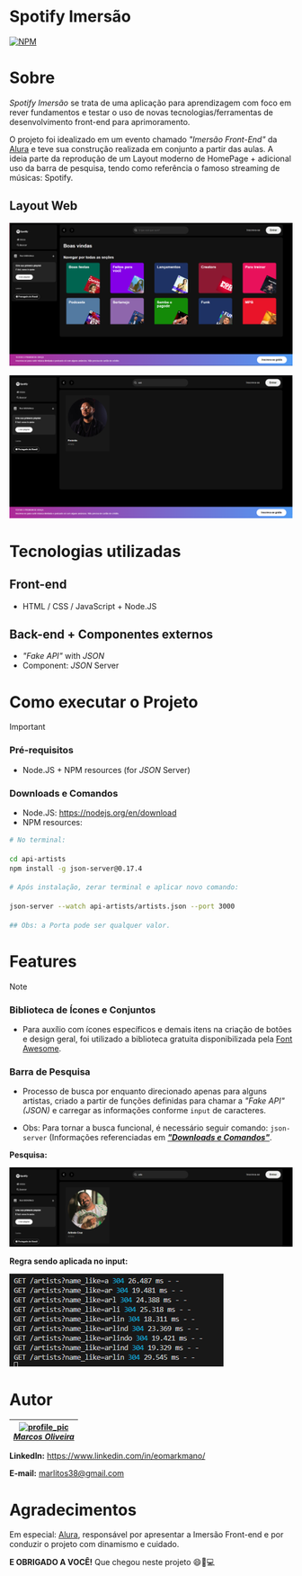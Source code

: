 # Spotify Imersão
[![NPM](https://img.shields.io/npm/l/react)](https://github.com/eomarkmano/spotify-imersao/blob/main/LICENSE)

# Sobre
*Spotify Imersão* se trata de uma aplicação para aprendizagem com foco em rever fundamentos e testar o uso de novas tecnologias/ferramentas de desenvolvimento front-end para aprimoramento.

O projeto foi idealizado em um evento chamado *"Imersão Front-End"* da [Alura](https://www.alura.com.br) e teve sua construção realizada em conjunto a partir das aulas. A ideia parte da reprodução de um Layout moderno de HomePage + adicional uso da barra de pesquisa, tendo como referência o famoso streaming de músicas: Spotify.
## Layout Web
![Homepage_1](https://github.com/eomarkmano/spotify-imersao/blob/main/src/assets/git%20resources/Homepage_1.png)

![Searchbar_1](https://github.com/eomarkmano/spotify-imersao/blob/main/src/assets/git%20resources/Searchbar_1.png)

# Tecnologias utilizadas
## Front-end
- HTML / CSS / JavaScript + Node.JS

## Back-end + Componentes externos
- *"Fake API"* with *JSON*
- Component: *JSON* Server

# Como executar o Projeto
> [!IMPORTANT]
> ### Pré-requisitos 
> - Node.JS + NPM resources (for *JSON* Server)
> ### Downloads e Comandos
> - Node.JS: https://nodejs.org/en/download
> - NPM resources: 
```bash
# No terminal:

cd api-artists
npm install -g json-server@0.17.4 

# Após instalação, zerar terminal e aplicar novo comando:

json-server --watch api-artists/artists.json --port 3000

## Obs: a Porta pode ser qualquer valor.
```

# Features
>[!NOTE]
> ### Biblioteca de Ícones e Conjuntos
> - Para auxílio com ícones específicos e demais itens na criação de botões e design geral, foi utilizado a biblioteca gratuita disponibilizada pela [Font Awesome](https://fontawesome.com).
> ### Barra de Pesquisa
> - Processo de busca por enquanto direcionado apenas para alguns artistas, criado a partir de funções definidas para chamar a *"Fake API" (JSON)* e carregar as informações conforme `input` de caracteres. 
> * Obs: Para tornar a busca funcional, é necessário seguir comando: `json-server` (Informações referenciadas em [***"Downloads e Comandos"***]().

**Pesquisa:** 

![Searchbar_2](https://github.com/eomarkmano/spotify-imersao/blob/main/src/assets/git%20resources/Searchbar_2.png) 

**Regra sendo aplicada no input:**

![Searchbar_monitor_1](https://github.com/eomarkmano/spotify-imersao/blob/main/src/assets/git%20resources/Searchbar_monitor_1.png)

# Autor

| [<img src="https://github.com/eomarkmano/spotify-imersao/assets/80011549/139bb173-03cf-464f-85d9-8535c4aa93ad" alt="profile_pic" width=75><br>***Marcos Oliveira***](https://github.com/eomarkmano) | 
| :---:

**LinkedIn:** https://www.linkedin.com/in/eomarkmano/

**E-mail:** marlitos38@gmail.com

# Agradecimentos

Em especial: [Alura](https://www.alura.com.br), responsável por apresentar a Imersão Front-end e por conduzir o projeto com dinamismo e cuidado.

**E OBRIGADO A VOCÊ!** Que chegou neste projeto 😄👊💻 
